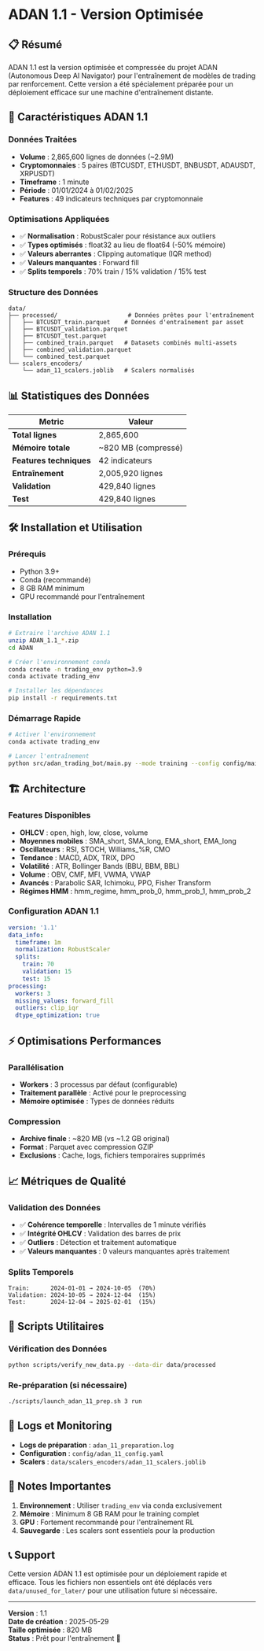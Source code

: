 # ADAN 1.1 - Version Optimisée

## 📋 Résumé

ADAN 1.1 est la version optimisée et compressée du projet ADAN (Autonomous Deep AI Navigator) pour l'entraînement de modèles de trading par renforcement. Cette version a été spécialement préparée pour un déploiement efficace sur une machine d'entraînement distante.

## 🚀 Caractéristiques ADAN 1.1

### Données Traitées
- **Volume** : 2,865,600 lignes de données (~2.9M)
- **Cryptomonnaies** : 5 paires (BTCUSDT, ETHUSDT, BNBUSDT, ADAUSDT, XRPUSDT)
- **Timeframe** : 1 minute
- **Période** : 01/01/2024 à 01/02/2025
- **Features** : 49 indicateurs techniques par cryptomonnaie

### Optimisations Appliquées
- ✅ **Normalisation** : RobustScaler pour résistance aux outliers
- ✅ **Types optimisés** : float32 au lieu de float64 (-50% mémoire)
- ✅ **Valeurs aberrantes** : Clipping automatique (IQR method)
- ✅ **Valeurs manquantes** : Forward fill
- ✅ **Splits temporels** : 70% train / 15% validation / 15% test

### Structure des Données

```
data/
├── processed/                    # Données prêtes pour l'entraînement
│   ├── BTCUSDT_train.parquet    # Données d'entraînement par asset
│   ├── BTCUSDT_validation.parquet
│   ├── BTCUSDT_test.parquet
│   ├── combined_train.parquet   # Datasets combinés multi-assets
│   ├── combined_validation.parquet
│   └── combined_test.parquet
└── scalers_encoders/
    └── adan_11_scalers.joblib   # Scalers normalisés
```

## 📊 Statistiques des Données

| Metric | Valeur |
|--------|---------|
| **Total lignes** | 2,865,600 |
| **Mémoire totale** | ~820 MB (compressé) |
| **Features techniques** | 42 indicateurs |
| **Entraînement** | 2,005,920 lignes |
| **Validation** | 429,840 lignes |
| **Test** | 429,840 lignes |

## 🛠️ Installation et Utilisation

### Prérequis
- Python 3.9+
- Conda (recommandé)
- 8 GB RAM minimum
- GPU recommandé pour l'entraînement

### Installation
```bash
# Extraire l'archive ADAN 1.1
unzip ADAN_1.1_*.zip
cd ADAN

# Créer l'environnement conda
conda create -n trading_env python=3.9
conda activate trading_env

# Installer les dépendances
pip install -r requirements.txt
```

### Démarrage Rapide

```bash
# Activer l'environnement
conda activate trading_env

# Lancer l'entraînement
python src/adan_trading_bot/main.py --mode training --config config/main_config.yaml
```

## 🏗️ Architecture

### Features Disponibles
- **OHLCV** : open, high, low, close, volume
- **Moyennes mobiles** : SMA_short, SMA_long, EMA_short, EMA_long
- **Oscillateurs** : RSI, STOCH, Williams_%R, CMO
- **Tendance** : MACD, ADX, TRIX, DPO
- **Volatilité** : ATR, Bollinger Bands (BBU, BBM, BBL)
- **Volume** : OBV, CMF, MFI, VWMA, VWAP
- **Avancés** : Parabolic SAR, Ichimoku, PPO, Fisher Transform
- **Régimes HMM** : hmm_regime, hmm_prob_0, hmm_prob_1, hmm_prob_2

### Configuration ADAN 1.1
```yaml
version: '1.1'
data_info:
  timeframe: 1m
  normalization: RobustScaler
  splits:
    train: 70
    validation: 15
    test: 15
processing:
  workers: 3
  missing_values: forward_fill
  outliers: clip_iqr
  dtype_optimization: true
```

## ⚡ Optimisations Performances

### Parallélisation
- **Workers** : 3 processus par défaut (configurable)
- **Traitement parallèle** : Activé pour le preprocessing
- **Mémoire optimisée** : Types de données réduits

### Compression
- **Archive finale** : ~820 MB (vs ~1.2 GB original)
- **Format** : Parquet avec compression GZIP
- **Exclusions** : Cache, logs, fichiers temporaires supprimés

## 📈 Métriques de Qualité

### Validation des Données
- ✅ **Cohérence temporelle** : Intervalles de 1 minute vérifiés
- ✅ **Intégrité OHLCV** : Validation des barres de prix
- ✅ **Outliers** : Détection et traitement automatique
- ✅ **Valeurs manquantes** : 0 valeurs manquantes après traitement

### Splits Temporels
```
Train:      2024-01-01 → 2024-10-05  (70%)
Validation: 2024-10-05 → 2024-12-04  (15%)
Test:       2024-12-04 → 2025-02-01  (15%)
```

## 🔧 Scripts Utilitaires

### Vérification des Données
```bash
python scripts/verify_new_data.py --data-dir data/processed
```

### Re-préparation (si nécessaire)
```bash
./scripts/launch_adan_11_prep.sh 3 run
```

## 📝 Logs et Monitoring

- **Logs de préparation** : `adan_11_preparation.log`
- **Configuration** : `config/adan_11_config.yaml`
- **Scalers** : `data/scalers_encoders/adan_11_scalers.joblib`

## 🚨 Notes Importantes

1. **Environnement** : Utiliser `trading_env` via conda exclusivement
2. **Mémoire** : Minimum 8 GB RAM pour le training complet
3. **GPU** : Fortement recommandé pour l'entraînement RL
4. **Sauvegarde** : Les scalers sont essentiels pour la production

## 📞 Support

Cette version ADAN 1.1 est optimisée pour un déploiement rapide et efficace. Tous les fichiers non essentiels ont été déplacés vers `data/unused_for_later/` pour une utilisation future si nécessaire.

---

**Version** : 1.1  
**Date de création** : 2025-05-29  
**Taille optimisée** : 820 MB  
**Status** : Prêt pour l'entraînement 🚀
